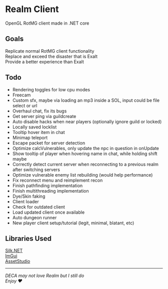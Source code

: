# Realm Client
OpenGL RotMG client made in .NET core  

## Goals
Replicate normal RotMG client functionality  
Replace and exceed the disaster that is Exalt  
Provide a better experience than Exalt  

## Todo
- Rendering toggles for low cpu modes
- Freecam
- Custom sfx, maybe via loading an mp3 inside a SOL, input could be file select or url
- Overhaul chat, fix its bugs
- Get server ping via guildcreate
- Auto disable hacks when near players (optionally ignore guild or locked)
- Locally saved locklist
- Tooltip hover item in chat
- Minimap teleport
- Escape packet for server detection
- Optimize calcVulnerables, only update the npc in question in onUpdate
- Show tooltip of player when hovering name in chat, while holding shift maybe
- Correctly detect current server when reconnecting to a previous realm after switching servers
- Optimize vulnerable enemy list rebuilding (would help performance)
- Fix reconnect menu and reimplement recon
- Finish pathfinding implementation
- Finish multithreading implementation
- Dye/Skin faking
- Client loader
- Check for outdated client
- Load updated client once available
- Auto dungeon runner
- New player client setup/tutorial (legit, minimal, blatant, etc)

## Libraries Used
[Silk.NET](https://github.com/dotnet/Silk.NET)  
[ImGui](https://github.com/ocornut/imgui)  
[AssetStudio](https://github.com/Perfare/AssetStudio)  

---

_DECA may not love Realm but I still do_  
_Enjoy ♥_  
